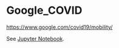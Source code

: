 # Google_COVID
https://www.google.com/covid19/mobility/

See [Jupyter Notebook](https://github.com/e4c6/Google_COVID/blob/master/Google_COVID.ipynb).
